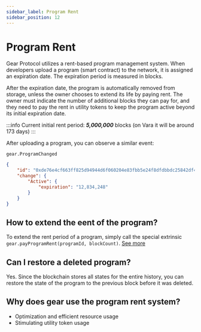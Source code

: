 ```yaml
---
sidebar_label: Program Rent
sidebar_position: 12
---
```


# Program Rent

Gear Protocol utilizes a rent-based program management system. When developers upload a program (smart contract) to the network, it is assigned an expiration date. The expiration period is measured in blocks.

After the expiration date, the program is automatically removed from storage, unless the owner chooses to extend its life by paying rent. The owner must indicate the number of additional blocks they can pay for, and they need to pay the rent in utility tokens to keep the program active beyond its initial expiration date.

:::info
Current initial rent period: ***5,000,000*** blocks (on Vara it will be around 173 days)
:::

After uploading a program, you can observe a similar event:

`gear.ProgramChanged`

```json
{
    "id": "0xde76e4cf663ff825d94944d6f060204e83fbb5e24f8dfdbbdc25842df4f4135d",
    "change": {
        "Active": {
            "expiration": "12,834,248"
        }
    }
}
```

## How to extend the eent of the program?

To extend the rent period of a program, simply call the special extrinsic `gear.payProgramRent(programId, blockCount)`. [See more](/docs/api/program-rent)

## Can I restore a deleted program?

Yes. Since the blockchain stores all states for the entire history, you can restore the state of the program to the previous block before it was deleted.

## Why does gear use the program rent system?

- Optimization and efficient resource usage
- Stimulating utility token usage
